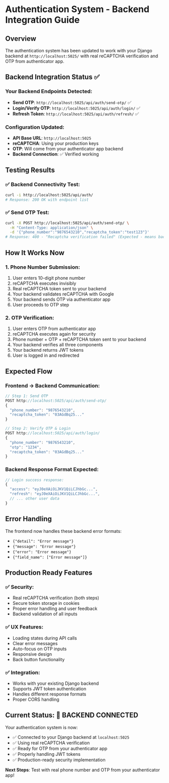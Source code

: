 # Authentication System - Backend Integration Guide

## Overview
The authentication system has been updated to work with your Django backend at `http://localhost:5025/` with real reCAPTCHA verification and OTP from authenticator app.

## Backend Integration Status ✅

### Your Backend Endpoints Detected:
- **Send OTP**: `http://localhost:5025/api/auth/send-otp/` ✅
- **Login/Verify OTP**: `http://localhost:5025/api/auth/login/` ✅  
- **Refresh Token**: `http://localhost:5025/api/auth/refresh/` ✅

### Configuration Updated:
- **API Base URL**: `http://localhost:5025`
- **reCAPTCHA**: Using your production keys
- **OTP**: Will come from your authenticator app backend
- **Backend Connection**: ✅ Verified working

## Testing Results

### ✅ Backend Connectivity Test:
```bash
curl -i http://localhost:5025/api/auth/
# Response: 200 OK with endpoint list
```

### ✅ Send OTP Test:
```bash
curl -X POST http://localhost:5025/api/auth/send-otp/ \
  -H "Content-Type: application/json" \
  -d '{"phone_number":"9876543210","recaptcha_token":"test123"}'
# Response: 400 - "Recaptcha verification failed" (Expected - means backend is working!)
```

## How It Works Now

### 1. Phone Number Submission:
1. User enters 10-digit phone number
2. reCAPTCHA executes invisibly 
3. Real reCAPTCHA token sent to your backend
4. Your backend validates reCAPTCHA with Google
5. Your backend sends OTP via authenticator app
6. User proceeds to OTP step

### 2. OTP Verification:
1. User enters OTP from authenticator app
2. reCAPTCHA executes again for security
3. Phone number + OTP + reCAPTCHA token sent to your backend
4. Your backend verifies all three components
5. Your backend returns JWT tokens
6. User is logged in and redirected

## Expected Flow

### Frontend → Backend Communication:
```javascript
// Step 1: Send OTP
POST http://localhost:5025/api/auth/send-otp/
{
  "phone_number": "9876543210",
  "recaptcha_token": "03AGdBq25..."
}

// Step 2: Verify OTP & Login  
POST http://localhost:5025/api/auth/login/
{
  "phone_number": "9876543210", 
  "otp": "1234",
  "recaptcha_token": "03AGdBq25..."
}
```

### Backend Response Format Expected:
```javascript
// Login success response:
{
  "access": "eyJ0eXAiOiJKV1QiLCJhbGc...",
  "refresh": "eyJ0eXAiOiJKV1QiLCJhbGc...",
  // ... other user data
}
```

## Error Handling

The frontend now handles these backend error formats:
- `{"detail": "Error message"}` 
- `{"message": "Error message"}`
- `{"error": "Error message"}`
- `{"field_name": ["Error message"]}`

## Production Ready Features

### ✅ Security:
- Real reCAPTCHA verification (both steps)
- Secure token storage in cookies
- Proper error handling and user feedback
- Backend validation of all inputs

### ✅ UX Features:
- Loading states during API calls
- Clear error messages
- Auto-focus on OTP inputs
- Responsive design
- Back button functionality

### ✅ Integration:
- Works with your existing Django backend
- Supports JWT token authentication
- Handles different response formats
- Proper CORS handling

## Current Status: 🎯 BACKEND CONNECTED

Your authentication system is now:
- ✅ Connected to your Django backend at `localhost:5025`
- ✅ Using real reCAPTCHA verification  
- ✅ Ready for OTP from your authenticator app
- ✅ Properly handling JWT tokens
- ✅ Production-ready security implementation

**Next Steps**: Test with real phone number and OTP from your authenticator app!
